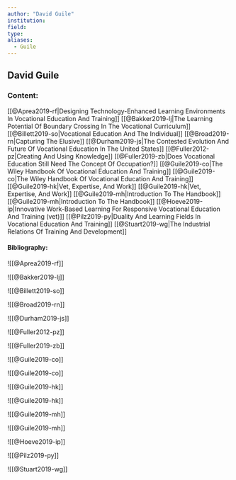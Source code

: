 ```yaml
---
author: "David Guile"
institution:
field:
type:
aliases:
  - Guile
---
```


## David Guile

### Content:
[[@Aprea2019-rf|Designing Technology-Enhanced Learning Environments In Vocational Education And Training]]
[[@Bakker2019-lj|The Learning Potential Of Boundary Crossing In The Vocational Curriculum]]
[[@Billett2019-so|Vocational Education And The Individual]]
[[@Broad2019-rn|Capturing The Elusive]]
[[@Durham2019-js|The Contested Evolution And Future Of Vocational Education In The United States]]
[[@Fuller2012-pz|Creating And Using Knowledge]]
[[@Fuller2019-zb|Does Vocational Education Still Need The Concept Of Occupation?]]
[[@Guile2019-co|The Wiley Handbook Of Vocational Education And Training]]
[[@Guile2019-co|The Wiley Handbook Of Vocational Education And Training]]
[[@Guile2019-hk|Vet, Expertise, And Work]]
[[@Guile2019-hk|Vet, Expertise, And Work]]
[[@Guile2019-mh|Introduction To The Handbook]]
[[@Guile2019-mh|Introduction To The Handbook]]
[[@Hoeve2019-ip|Innovative Work-Based Learning For Responsive Vocational Education And Training (vet)]]
[[@Pilz2019-py|Duality And Learning Fields In Vocational Education And Training]]
[[@Stuart2019-wg|The Industrial Relations Of Training And Development]]

#### Bibliography:

![[@Aprea2019-rf]]

![[@Bakker2019-lj]]

![[@Billett2019-so]]

![[@Broad2019-rn]]

![[@Durham2019-js]]

![[@Fuller2012-pz]]

![[@Fuller2019-zb]]

![[@Guile2019-co]]

![[@Guile2019-co]]

![[@Guile2019-hk]]

![[@Guile2019-hk]]

![[@Guile2019-mh]]

![[@Guile2019-mh]]

![[@Hoeve2019-ip]]

![[@Pilz2019-py]]

![[@Stuart2019-wg]]